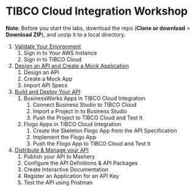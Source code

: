 # TIBCO Cloud Integration Workshop

**Note**: Before you start the labs, download the repo (**Clone or download** > **Download ZIP**), and unzip it to a local directory.

1. [Validate Your Environment](doc/000.md)
    1. Sign in to Your AWS Instance
    2. Sign in to TIBCO Cloud
2. [Design an API and Create a Mock Application](doc/001.md)
    1. Design an API
    2. Create a Mock App
    3. Import API Specs
3. [Build and Deploy Your API](doc/002.md)
    1. BusinessWorks Apps in TIBCO Cloud Integration
       1. Connect Business Studio to TIBCO Cloud
       2. Import a Project in to Business Studio
       3. Push the Project to TIBCO Cloud and Test It
    2. Flogo Apps in TIBCO Cloud Integration
       1. Create the Skeleton Flogo App from the API Specification
       2. Implement the Flogo App
       3. Push the Flogo App to TIBCO Cloud and Test It
4. [Distribute & Manage your API](doc/003.md)
    1. Publish your API to Mashery
    2. Configure the API Definitions & API Packages
    3. Create Interactive Documentation
    4. Register an Application for an API Key
    5. Test the API using Postman
